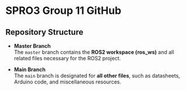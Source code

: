 # SPRO3 Group 11 GitHub

## Repository Structure

- **Master Branch**  
  The `master` branch contains the **ROS2 workspace (ros_ws)** and all related files necessary for the ROS2 project.  

- **Main Branch**  
  The `main` branch is designated for **all other files**, such as datasheets, Arduino code, and miscellaneous resources.

